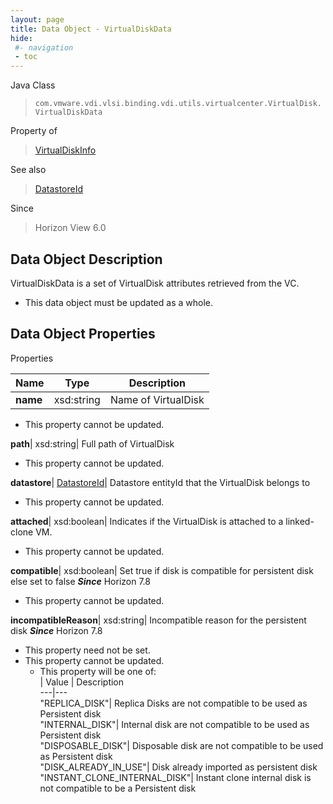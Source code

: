 ```yaml
---
layout: page
title: Data Object - VirtualDiskData
hide:
 #- navigation
 - toc
---
```






Java Class  
> `com.vmware.vdi.vlsi.binding.vdi.utils.virtualcenter.VirtualDisk.VirtualDiskData`

Property of  
> [VirtualDiskInfo](vdi.utils.virtualcenter.VirtualDisk.VirtualDiskInfo.md#field_detail)

See also  
> [DatastoreId](vdi.entity.DatastoreId.md)

Since  
> Horizon View 6.0


## Data Object Description 

VirtualDiskData is a set of VirtualDisk attributes retrieved from the VC. 

  * This data object must be updated as a whole.



## Data Object Properties

Properties

Name |  Type |  Description   
---|---|---  
**name**|  xsd:string|  Name of VirtualDisk   


* This property cannot be updated.

  
**path**|  xsd:string|  Full path of VirtualDisk   


* This property cannot be updated.

  
**datastore**| [DatastoreId](vdi.entity.DatastoreId.md)|  Datastore entityId that the VirtualDisk belongs to   


* This property cannot be updated.

  
**attached**|  xsd:boolean|  Indicates if the VirtualDisk is attached to a linked-clone VM.   


* This property cannot be updated.

  
**compatible**|  xsd:boolean|  Set true if disk is compatible for persistent disk else set to false  **_Since_** Horizon 7.8  


* This property cannot be updated.

  
**incompatibleReason**|  xsd:string|  Incompatible reason for the persistent disk  **_Since_** Horizon 7.8  


* This property need not be set.
* This property cannot be updated.
  * This property will be one of:  
|  Value |  Description   
---|---  
"REPLICA_DISK"| Replica Disks are not compatible to be used as Persistent disk  
"INTERNAL_DISK"| Internal disk are not compatible to be used as Persistent disk  
"DISPOSABLE_DISK"| Disposable disk are not compatible to be used as Persistent disk  
"DISK_ALREADY_IN_USE"| Disk already imported as persistent disk  
"INSTANT_CLONE_INTERNAL_DISK"| Instant clone internal disk is not compatible to be a Persistent disk  

  
  
  
 
  
  
